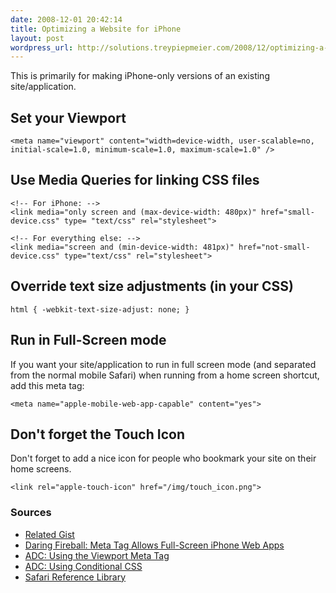 ```yaml
---
date: 2008-12-01 20:42:14
title: Optimizing a Website for iPhone
layout: post
wordpress_url: http://solutions.treypiepmeier.com/2008/12/optimizing-a-website-for-iphone/
---
```

This is primarily for making iPhone-only versions of an existing site/application.

## Set your Viewport

	<meta name="viewport" content="width=device-width, user-scalable=no, initial-scale=1.0, minimum-scale=1.0, maximum-scale=1.0" />

## Use Media Queries for linking CSS files

	<!-- For iPhone: -->
	<link media="only screen and (max-device-width: 480px)" href="small-device.css" type= "text/css" rel="stylesheet">

	<!-- For everything else: -->
	<link media="screen and (min-device-width: 481px)" href="not-small-device.css" type="text/css" rel="stylesheet">

## Override text size adjustments (in your CSS)

	html { -webkit-text-size-adjust: none; }

## Run in Full-Screen mode

If you want your site/application to run in full screen mode (and separated from the normal mobile Safari) when running from a home screen shortcut, add this meta tag:

	<meta name="apple-mobile-web-app-capable" content="yes">

## Don't forget the Touch Icon

Don't forget to add a nice icon for people who bookmark your site on their home screens.

	<link rel="apple-touch-icon" href="/img/touch_icon.png">

### Sources

- [Related Gist](http://gist.github.com/30333)
- [Daring Fireball: Meta Tag Allows Full-Screen iPhone Web Apps](http://daringfireball.net/linked/2008/10/03/fullscreen-iphone-web-apps)
- [ADC: Using the Viewport Meta Tag](https://developer.apple.com/webapps/docs/documentation/AppleApplications/Reference/SafariWebContent/UsingtheViewport/chapter_4_section_5.html)
- [ADC: Using Conditional CSS](http://developer.apple.com/webapps/docs/documentation/AppleApplications/Reference/SafariWebContent/OptimizingforSafarioniPhone/chapter_3_section_2.html)
- [Safari Reference Library](http://developer.apple.com/safari/library/codinghowtos/mobile/userExperience/index.html)
